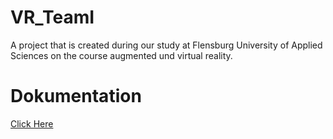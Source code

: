 # VR_TeamI
A project that is created during our study at Flensburg University of Applied Sciences on the course augmented und virtual reality.

# Dokumentation
<a href="url">Click Here</a>
